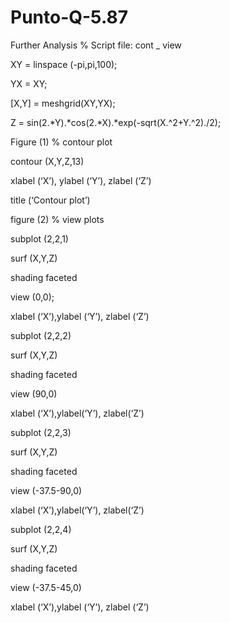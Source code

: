# Punto-Q-5.87
Further Analysis
% Script file: cont _ view

XY = linspace (-pi,pi,100);

YX = XY;

[X,Y] = meshgrid(XY,YX);

Z = sin(2.*Y).*cos(2.*X).*exp(-sqrt(X.^2+Y.^2)./2);

Figure (1) % contour plot

contour (X,Y,Z,13)

xlabel (‘X’), ylabel (‘Y’), zlabel (‘Z’)

title (‘Contour plot’)

figure (2) % view plots

subplot (2,2,1)

surf (X,Y,Z)

shading faceted

view (0,0);

xlabel (‘X’),ylabel (‘Y’), zlabel (‘Z’)

subplot (2,2,2)

surf (X,Y,Z)

shading faceted

view (90,0)

xlabel (‘X’),ylabel(‘Y’), zlabel(‘Z’)

subplot (2,2,3)

surf (X,Y,Z)

shading faceted

view (-37.5-90,0)

xlabel (‘X’),ylabel(‘Y’), zlabel(‘Z’)

subplot (2,2,4)

surf (X,Y,Z)

shading faceted

view (-37.5-45,0)

xlabel (‘X’),ylabel (‘Y’), zlabel (‘Z’)
